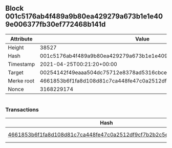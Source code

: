 ## Block 001c5176ab4f489a9b80ea429279a673b1e1e409e006377fb30ef772468b141d

Attribute | Value
--- | ---
Height | 38527
Hash | 001c5176ab4f489a9b80ea429279a673b1e1e409e006377fb30ef772468b141d
Timestamp | 2021-04-25T00:21:20+00:00
Target | 00254142f49eaaa504dc75712e8378ad5316cbcead634704b3734b6271167cc4
Merke root | 4661853b6f1fa8d108d81c7ca448fe47c0a2512df9cf7b2b2c5edeeda7248b6f
Nonce | 3168229174

```

```

### Transactions

Hash | Amount
--- | ---
[4661853b6f1fa8d108d81c7ca448fe47c0a2512df9cf7b2b2c5edeeda7248b6f](4661853b6f1fa8d108d81c7ca448fe47c0a2512df9cf7b2b2c5edeeda7248b6f.md) | 10.00000000 SKEPTI 
